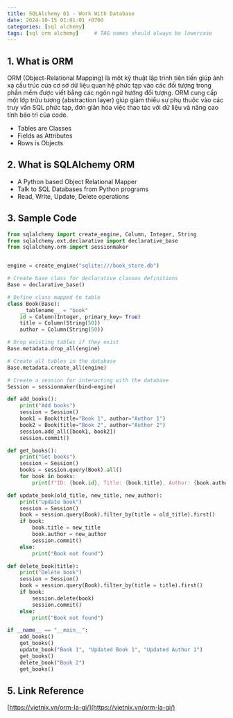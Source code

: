```yaml
---
title: SQLAlchemy 01 - Work With Database
date: 2024-10-15 01:01:01 +0700
categories: [sql alchemy]
tags: [sql orm alchemy]     # TAG names should always be lowercase
---
```


## 1. What is ORM
ORM (Object-Relational Mapping) là một kỹ thuật lập trình tiên tiến giúp ánh xạ cấu trúc của cơ sở dữ liệu quan hệ phức tạp vào các đối tượng trong phần mềm được viết bằng các ngôn ngữ hướng đối tượng. ORM cung cấp một lớp trừu tượng (abstraction layer) giúp giảm thiểu sự phụ thuộc vào các truy vấn SQL phức tạp, đơn giản hóa việc thao tác với dữ liệu và nâng cao tính bảo trì của code.
- Tables are Classes
- Fields as Attributes
- Rows is Objects

## 2. What is SQLAlchemy ORM
- A Python based Object Relational Mapper
- Talk to SQL Databases from Python programs
- Read, Write, Update, Delete operations

## 3. Sample Code
``` python
from sqlalchemy import create_engine, Column, Integer, String
from sqlalchemy.ext.declarative import declarative_base
from sqlalchemy.orm import sessionmaker


engine = create_engine("sqlite:///book_store.db")

# Create base class for declarative classes definitions
Base = declarative_base()

# Define class mapped to table
class Book(Base):
    __tablename__ = "book"
    id = Column(Integer, primary_key= True)
    title = Column(String(50))
    author = Column(String(50))

# Drop existing tables if they exist
Base.metadata.drop_all(engine)

# Create all tables in the database
Base.metadata.create_all(engine)

# Create a session for interacting with the database
Session = sessionmaker(bind=engine)

def add_books():
    print("Add books")
    session = Session()
    book1 = Book(title="Book 1", author="Author 1")
    book2 = Book(title="Book 2", author="Author 2")
    session.add_all([book1, book2])
    session.commit()

def get_books():
    print("Get books")
    session = Session()
    books = session.query(Book).all()
    for book in books:
        print(f"ID: {book.id}, Title: {book.title}, Author: {book.author}")

def update_book(old_title, new_title, new_author):
    print("Update book")
    session = Session()
    book = session.query(Book).filter_by(title = old_title).first()
    if book:
        book.title = new_title
        book.author = new_author
        session.commit()
    else:
        print("Book not found")

def delete_book(title):
    print("Delete book")
    session = Session()
    book = session.query(Book).filter_by(title = title).first()
    if book:
        session.delete(book)
        session.commit()
    else:
        print("Book not found")

if __name__ == "__main__":
    add_books()
    get_books()
    update_book("Book 1", "Updated Book 1", "Updated Author 1")
    get_books()
    delete_book("Book 2")
    get_books()
```

## 5. Link Reference
[https://vietnix.vn/orm-la-gi/](https://vietnix.vn/orm-la-gi/)
